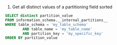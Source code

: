 1. Get all distinct values of a partitioning field sorted
```sql
SELECT distinct partition_value
FROM information_schema.__internal_partitions__
WHERE table_schema = 'my_table_schema'
        AND table_name = 'my_table_name'
        AND partition_key = 'my_specific_key'
ORDER BY partition_value
```